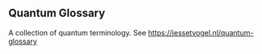 ## Quantum Glossary

A collection of quantum terminology. See https://jessetvogel.nl/quantum-glossary
